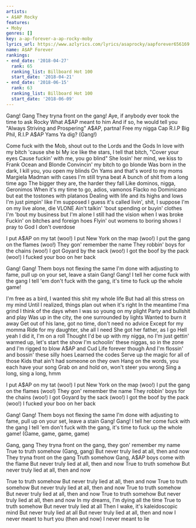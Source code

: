 ```yaml
---
artists:
- A$AP Rocky
features:
- Moby
genres: []
key: a-ap-forever-a-ap-rocky-moby
lyrics_url: https://www.azlyrics.com/lyrics/asaprocky/aapforever656169.html
name: A$AP Forever
rankings:
- end_date: '2018-04-27'
  rank: 65
  ranking_list: Billboard Hot 100
  start_date: '2018-04-21'
- end_date: '2018-06-15'
  rank: 63
  ranking_list: Billboard Hot 100
  start_date: '2018-06-09'
---
```



Gang! Gang
They tryna front on the gang!
Aye, if anybody ever took the time to ask Rocky
What A$AP meant to him
And if so, he would tell you "Always Striving and Prospering"
A$AP, partna! Free my nigga Cap
R.I.P Big Phil, R.I.P A$AP Yams
Ya dig? (Gang!)


Come fuck with the Mob, shout out to the Lords and the Gods
In love with my bitch 'cause she bi
My ice like the stars, I tell that bitch, "Cover your eyes
Cause fuckin' with me, you go blind"
She losin' her mind, we kiss to Frank Ocean and Blonde
Convincin' my bitch to go blonde
Was born in the dark, I kill you, you open my blinds
On Yams and that's word to my moms
Margiela Madman with cases I'm still tryna beat
A bunch of shit from a long time ago
The bigger they are, the harder they fall
Like dominos, nigga, Geronimos
When it's my time to go, adios, vamonos
Flacko no Dominicano but eat the tostones with platanos
Dealing with life and its highs and lows
I'm just pimpin' like I'm supposed
I guess it's called livin', shit, I suppose
I'm on my live alone, die VLONE
Ain't talkin' 'bout spending or buyin' clothes
I'm 'bout my business but I'm alone
I still had the vision when I was broke
Fuckin' on bitches and foreign hoes
Flyin' out womens to boring shows
I pray to God I don't overdose

I put A$AP on my tat (woo!)
I put New York on the map (woo!)
I put the gang on the flames (woo!)
They gon' remember the name
They robbin' boys for the chains (woo!)
I got Goyard by the sack (woo!)
I got the boof by the pack (woo!)
I fucked your boo on her back

Gang! Gang! Them boys not flexing the same
I'm done with adjusting to fame, pull up on your set, leave a stain
Gang! Gang! I tell her come fuck with the gang
I tell 'em don't fuck with the gang, it's time to fuck up the whole game!


I'm free as a bird, I wanted this shit my whole life
But had all this stress on my mind
Until I realized, things plan out when it's right
In the meantime I'ma grind
I think of the days when I was so young on my plight
Party and bullshit and play
Was up in the city, the one surrounded by lights
Wanted to burn it away
Get out of his lane, got no time, don't need no advice
Except for my momma
Ride for my daughter, she all I need
She got her father, as I go
Hell yeah I did it, I'm on a roll
Thought I'd be up with my nigga, no
I'm just gettin' warmed up, let's start the show
I'm schoolin' these niggas, so in the zone and I'm rigged to blow
A$AP and Cud Life forever though
And I'm flossin' and bossin' these silly hoes
Learned the codes
Serve up the magic for all of those
Kids that ain't had someone on they own
Hang on the words, you each have your song
Grab on and hold on, won't steer you wrong
Sing a long, sing a long, hmm


I put A$AP on my tat (woo!)
I put New York on the map (woo!)
I put the gang on the flames (woo!)
They gon' remember the name
They robbin' boys for the chains (woo!)
I got Goyard by the sack (woo!)
I got the boof by the pack (woo!)
I fucked your boo on her back

Gang! Gang! Them boys not flexing the same
I'm done with adjusting to fame, pull up on your set, leave a stain
Gang! Gang! I tell her come fuck with the gang
I tell 'em don't fuck with the gang, it's time to fuck up the whole game!
(Game, game, game, game)


Gang, gang
They tryna front on the gang, they gon' remember my name
True to truth somehow (Gang, gang)
But never truly lied at all, then and now
They tryna front on the gang
Truth somehow
Gang, A$AP boys come with the flame
But never truly lied at all, then and now
True to truth somehow
But never truly lied at all, then and now


True to truth somehow
But never truly lied at all, then and now
True to truth somehow
But never truly lied at all, then and now
True to truth somehow
But never truly lied at all, then and now
True to truth somehow
But never truly lied at all, then and now
In my dreams, I'm dying all the time
True to truth somehow
But never truly lied at all
Then I wake, it's kaleidoscopic mind
But never truly lied at all
But never truly lied at all, then and now
I never meant to hurt you (then and now)
I never meant to lie



